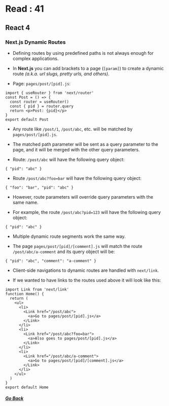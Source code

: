 # Read : 41

## React 4

### Next.js Dynamic Routes

- Defining routes by using predefined paths is not always enough for complex applications. 

- In **Next.js** you can add brackets to a page (`[param]`) to create a dynamic route *(a.k.a. url slugs, pretty urls, and others)*.

- Page: `pages/post/[pid].js`:
```
import { useRouter } from 'next/router'
const Post = () => {
  const router = useRouter()
  const { pid } = router.query
  return <p>Post: {pid}</p>
}
export default Post
```
- Any route like `/post/1`, `/post/abc`, etc. will be matched by `pages/post/[pid].js`. 

- The matched path parameter will be sent as a query parameter to the page, and it will be merged with the other query parameters.

- Route: `/post/abc` will have the following query object:
```
{ "pid": "abc" }
```

- Route `/post/abc?foo=bar` will have the following query object:
```
{ "foo": "bar", "pid": "abc" }
```

- However, route parameters will override query parameters with the same name. 

- For example, the route `/post/abc?pid=123` will have the following query object:
```
{ "pid": "abc" }
```

- Multiple dynamic route segments work the same way. 

- The page `pages/post/[pid]/[comment].js` will match the route `/post/abc/a-comment` and its query object will be:
```
{ "pid": "abc", "comment": "a-comment" }
```

- Client-side navigations to dynamic routes are handled with `next/link`. 

- If we wanted to have links to the routes used above it will look like this:
```
import Link from 'next/link'
function Home() {
  return (
    <ul>
      <li>
        <Link href="/post/abc">
          <a>Go to pages/post/[pid].js</a>
        </Link>
      </li>
      <li>
        <Link href="/post/abc?foo=bar">
          <a>Also goes to pages/post/[pid].js</a>
        </Link>
      </li>
      <li>
        <Link href="/post/abc/a-comment">
          <a>Go to pages/post/[pid]/[comment].js</a>
        </Link>
      </li>
    </ul>
  )
}
export default Home
```

##### [Go Back](code_401_reading_notes.md)